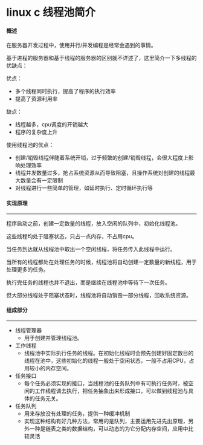 # linux c 线程池简介

#### 概述

在服务器开发过程中，使用并行/并发编程是经常会遇到的事情。

基于进程的服务器和基于线程的服务器的区别就不详述了，这里简介一下多线程的优缺点：

优点：

- 多个线程同时执行，提高了程序的执行效率
- 提高了资源利用率

缺点：

- 线程越多，cpu调度的开销越大
- 程序的复杂度上升

使用线程池的优点：

- 创建/销毁线程伴随着系统开销，过于频繁的创建/销毁线程，会很大程度上影响处理效率
- 线程并发数量过多，抢占系统资源从而导致阻塞，且操作系统对创建的线程最大数量会有一定限制
- 对线程进行一些简单的管理，如延时执行、定时循环执行等

#### 实现原理

------

程序启动之前，创建一定数量的线程，放入空闲的队列中，初始化线程池。

这些线程均处于阻塞状态，只占一点内存，不占用cpu。

当任务到达就从线程池中取出一个空闲线程，将任务传入此线程中运行。

当所有的线程都处在处理任务的时候，线程池将自动创建一定数量的新线程，用于处理更多的任务。

执行完任务的线程也并不退出，而是继续在线程池中等待下一次任务。

但大部分线程处于阻塞状态时，线程池将自动销毁一部分线程，回收系统资源。

#### 组成部分

------

- 线程管理器
  - 用于创建并管理线程池。
- 工作线程
  - 线程池中实际执行任务的线程。在初始化线程时会预先创建好固定数目的线程在池中，这些初始化的线程一般处于空闲状态，一般不占用CPU，占用较小的内存空间。
- 任务接口
  - 每个任务必须实现的接口，当线程池的任务队列中有可执行任务时，被空闲的工作线程调去执行，把任务抽象出来形成接口，可以做到线程池与具体的任务无关。
- 任务队列
  - 用来存放没有处理的任务，提供一种缓冲机制
  - 实现这种结构有好几种方法，常用的是队列，主要运用先进先出原理，另外一种是链表之类的数据结构，可以动态的为它分配内存空间，应用中比较灵活